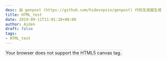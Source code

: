 ```yaml
---
desc: 由 genpost (https://github.com/hidevopsio/genpost) 代码生成器生成
title: HTML_test
date: 2019-09-11T11:01:28+08:00
author: Aiden
draft: false
tags:
- HTML_test
---
```


<!DOCTYPE HTML>


<!DOCTYPE html>
<html>
<body>

<canvas id="myCanvas" width="300" height="150" style="border:1px solid #d3d3d3;">
Your browser does not support the HTML5 canvas tag.</canvas>

<script type="text/javascript">

var c=document.getElementById("myCanvas");
var ctx=c.getContext("2d");
ctx.shadowBlur=10;
ctx.shadowOffsetX=20;
ctx.shadowColor="black";
ctx.fillStyle="blue";
ctx.fillRect(20,20,100,80);
    
</script>

</body>
</html>